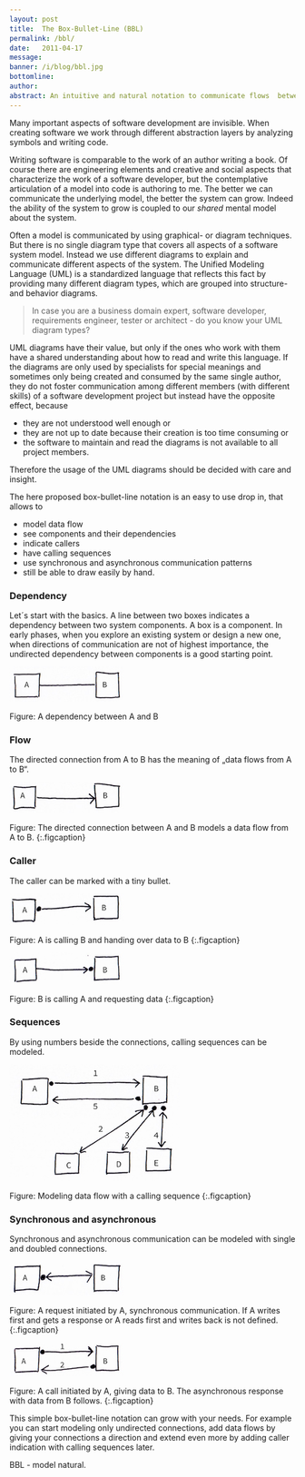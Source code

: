 ```yaml
---
layout: post
title:  The Box-Bullet-Line (BBL)
permalink: /bbl/
date:   2011-04-17
message: 
banner: /i/blog/bbl.jpg
bottomline: 
author: 
abstract: An intuitive and natural notation to communicate flows  between components.
---
```

Many important aspects of software development are invisible. When creating software we work through different abstraction layers by analyzing symbols and writing code. 

Writing software is comparable to the work of an author writing a book. Of course there are engineering elements and creative and social aspects that characterize the work of a software developer, but the contemplative articulation of a model into code is authoring to me. The better we can communicate the underlying model, the better the system can grow. Indeed the ability of the system to grow is coupled to our *shared* mental model about the system.

Often a model is communicated by using graphical- or diagram techniques. But there is no single diagram type that covers all aspects of a software system model. Instead we use different diagrams to explain and communicate different aspects of the system. The Unified Modeling Language (UML) is a standardized language that reflects this fact by providing many different diagram types, which are grouped into structure- and behavior diagrams.

> In case you are a business domain expert, software developer, requirements engineer, tester or architect - do you know your UML diagram types?

UML diagrams have their value, but only if the ones who work with them have a shared understanding about how to read and write this language. If the diagrams are only used by specialists for special meanings and sometimes only being created and consumed by the same single author, they do not foster communication among different members (with different skills) of a software development project but instead have the opposite effect, because

* they are not understood well enough or 
* they are not up to date because their creation is too time consuming or 
* the software to maintain and read the diagrams is not available to all project members. 

Therefore the usage of the UML diagrams should be decided with care and insight.

The here proposed box-bullet-line notation is an easy to use drop in, that allows to  

* model data flow
* see components and their dependencies
* indicate callers
* have calling sequences
* use synchronous and asynchronous communication patterns
* still be able to draw easily by hand.

<h3>Dependency</h3>

Let´s start with the basics. A line between two boxes indicates a dependency between two system components. A box is a component. In early phases, when you explore an existing system or design a new one, when directions of communication are not of highest importance, the undirected dependency between components is a good starting point.

![Dependency](/i/blog/bbl_dependency.jpg)

Figure: A dependency between A and B

<h3>Flow</h3>

The directed connection from A to B has the meaning of „data flows from A to B“. 

![Flow](/i/blog/bbl_flow.jpg)

Figure: The directed connection between A and B models a data flow from A to B.
{:.figcaption}

<h3>Caller</h3>
The caller can be marked with a tiny bullet.

![Caller pushing](/i/blog/bbl_caller_push.jpg)

Figure: A is calling B and handing over data to B
{:.figcaption}

![Caller pulling](/i/blog/bbl_caller_pull.jpg)

Figure: B is calling A and requesting data
{:.figcaption}

<h3>Sequences</h3>

By using numbers beside the connections, calling sequences can be modeled.

![Caller and flow with sequence](/i/blog/bbl_caller_and_flow_sequence.jpg)

Figure: Modeling data flow with a calling sequence
{:.figcaption}

<h3>Synchronous and asynchronous</h3>

Synchronous and asynchronous communication can be modeled with single and doubled connections.

![Synchronous request and response](/i/blog/bbl_sync.jpg)

Figure: A request initiated by A, synchronous communication. If A writes first and gets a response or A reads first and writes back is not defined.
{:.figcaption}

![Request with asynchronous response](/i/blog/bbl_async.jpg)

Figure: A call initiated by A, giving data to B. The asynchronous response with data from B follows.
{:.figcaption}

This simple box-bullet-line notation can grow with your needs. For example you can start modeling only undirected connections, add data flows by giving your connections a direction and extend even more by adding caller indication with calling sequences later. 

BBL - model natural.